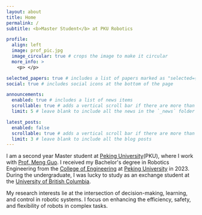 ```yaml
---
layout: about
title: Home
permalink: /
subtitle: <b>Master Student</b> at PKU Robotics 

profile:
  align: left
  image: prof_pic.jpg
  image_circular: true # crops the image to make it circular
  more_info: >
    <p> </p>

selected_papers: true # includes a list of papers marked as "selected={true}"
social: true # includes social icons at the bottom of the page

announcements:
  enabled: true # includes a list of news items
  scrollable: true # adds a vertical scroll bar if there are more than 3 news items
  limit: 5 # leave blank to include all the news in the `_news` folder

latest_posts:
  enabled: false
  scrollable: true # adds a vertical scroll bar if there are more than 3 new posts items
  limit: 3 # leave blank to include all the blog posts
---
```


I am a second year Master student at [Peking University](https://www.pku.edu.cn/)(PKU), where I work with [Prof. Meng Guo](https://mengguo.github.io/personal_site/).
I received my Bachelor's degree in Robotics Engineering from the [College of Engineering](http://en.coe.pku.edu.cn/) at [Peking University](https://english.pku.edu.cn/) in 2023. During the undergraduate, I was lucky to study as an exchange student at the [University of British Columbia](https://www.ubc.ca/).

My research interests lie at the intersection of decision-making, learning, and control in robotic systems. I focus on enhancing the efficiency, safety, and flexibility of robots in complex tasks.
